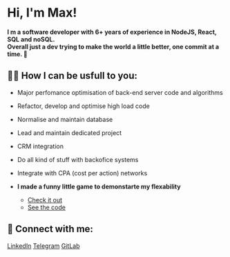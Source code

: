 <h1>Hi, I'm Max!</h1>
<b>I m a software developer with 6+ years of experience in NodeJS, React, SQL and noSQL. <br>
Overall just a dev trying to make the world a little better, one commit at a time. 👯</nl></b>



<h2>👨‍💼 How I can be usfull to you:</h2>

- Major perfomance optimisation of back-end server code and algorithms
- Refactor, develop and optimise high load code
- Normalise and maintain database
- Lead and maintain dedicated project
- CRM integration
- Do all kind of stuff with backofice systems
- Integrate with CPA (cost per action) networks

- <b>I made a funny little game to demonstarte my flexability</b>
  - [Check it out](https://maximkaygorodov.github.io/BouncyBalls/)
  - [See the code ](https://github.com/MaximKaygorodov/BouncyBalls)


<h2> 🤳 Connect with me:</h2>


<a href="https://www.linkedin.com/in/maxim-kaygorodov-9b2b341b3">LinkedIn</a> <a href="https://t.me/Makosok">Telegram</a> <a href="https://gitlab.fxgam.es/m.kaigorodov">GitLab</a>

<!--
**joshmadakor1/joshmadakor1** is a ✨ _special_ ✨ repository because its `README.md` (this file) appears on your GitHub profile.

Here are some ideas to get you started:

- 🔭 I’m currently working on ...
- 🌱 I’m currently learning ...
- 👯 I’m looking to collaborate on ...
- 🤔 I’m looking for help with ...
- 💬 Ask me about ...
- 📫 How to reach me: ...
- 😄 Pronouns: ...
- ⚡ Fun fact: ...
-->
